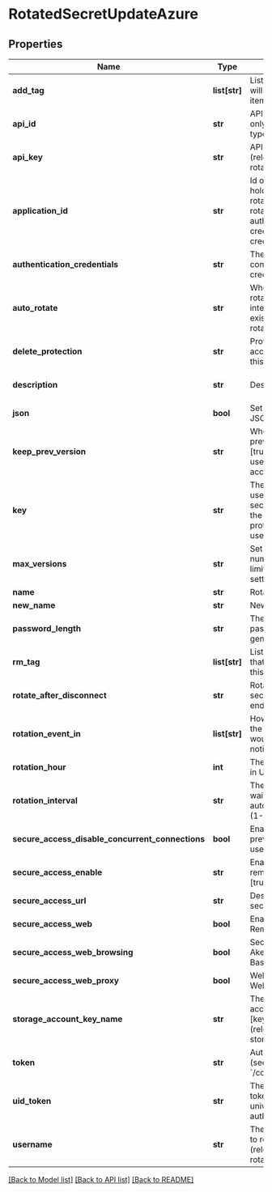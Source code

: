 # RotatedSecretUpdateAzure

## Properties
Name | Type | Description | Notes
------------ | ------------- | ------------- | -------------
**add_tag** | **list[str]** | List of the new tags that will be attached to this item | [optional] 
**api_id** | **str** | API ID to rotate (relevant only for rotator-type&#x3D;api-key) | [optional] 
**api_key** | **str** | API key to rotate (relevant only for rotator-type&#x3D;api-key) | [optional] 
**application_id** | **str** | Id of the azure app that hold the serect to be rotated (relevant only for rotator-type&#x3D;api-key &amp; authentication-credentials&#x3D;use-target-creds) | [optional] 
**authentication_credentials** | **str** | The credentials to connect with use-user-creds/use-target-creds | [optional] [default to 'use-user-creds']
**auto_rotate** | **str** | Whether to automatically rotate every --rotation-interval days, or disable existing automatic rotation [true/false] | [optional] 
**delete_protection** | **str** | Protection from accidental deletion of this object [true/false] | [optional] 
**description** | **str** | Description of the object | [optional] [default to 'default_metadata']
**json** | **bool** | Set output format to JSON | [optional] [default to False]
**keep_prev_version** | **str** | Whether to keep previous version [true/false]. If not set, use default according to account settings | [optional] 
**key** | **str** | The name of a key that used to encrypt the secret value (if empty, the account default protectionKey key will be used) | [optional] 
**max_versions** | **str** | Set the maximum number of versions, limited by the account settings defaults. | [optional] 
**name** | **str** | Rotated secret name | 
**new_name** | **str** | New item name | [optional] 
**password_length** | **str** | The length of the password to be generated | [optional] 
**rm_tag** | **list[str]** | List of the existent tags that will be removed from this item | [optional] 
**rotate_after_disconnect** | **str** | Rotate the value of the secret after SRA session ends [true/false] | [optional] [default to 'false']
**rotation_event_in** | **list[str]** | How many days before the rotation of the item would you like to be notified | [optional] 
**rotation_hour** | **int** | The Hour of the rotation in UTC | [optional] 
**rotation_interval** | **str** | The number of days to wait between every automatic key rotation (1-365) | [optional] 
**secure_access_disable_concurrent_connections** | **bool** | Enable this flag to prevent simultaneous use of the same secret | [optional] 
**secure_access_enable** | **str** | Enable/Disable secure remote access [true/false] | [optional] 
**secure_access_url** | **str** | Destination URL to inject secrets | [optional] 
**secure_access_web** | **bool** | Enable Web Secure Remote Access | [optional] [default to False]
**secure_access_web_browsing** | **bool** | Secure browser via Akeyless Web Access Bastion | [optional] [default to False]
**secure_access_web_proxy** | **bool** | Web-Proxy via Akeyless Web Access Bastion | [optional] [default to False]
**storage_account_key_name** | **str** | The name of the storage account key to rotate [key1/key2/kerb1/kerb2] (relevat to azure-storage-account) | [optional] 
**token** | **str** | Authentication token (see &#x60;/auth&#x60; and &#x60;/configure&#x60;) | [optional] 
**uid_token** | **str** | The universal identity token, Required only for universal_identity authentication | [optional] 
**username** | **str** | The user principal name to rotate his password (relevant only for rotator-type&#x3D;password) | [optional] 

[[Back to Model list]](../README.md#documentation-for-models) [[Back to API list]](../README.md#documentation-for-api-endpoints) [[Back to README]](../README.md)


